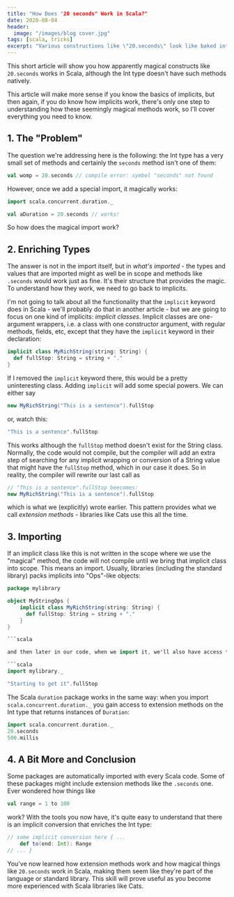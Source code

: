 ```yaml
---
title: "How Does "20 seconds" Work in Scala?"
date: 2020-08-04
header:
  image: "/images/blog cover.jpg"
tags: [scala, tricks]
excerpt: "Various constructions like \"20.seconds\" look like baked into the Scala language. Let's see how these work."
---
```

This short article will show you how apparently magical constructs like `20.seconds` works in Scala, although the Int type doesn't have such methods natively.

This article will make more sense if you know the basics of implicits, but then again, if you do know how implicits work, there's only one step to understanding how these seemingly magical methods work, so I'll cover everything you need to know.

## 1. The "Problem"

The question we're addressing here is the following: the Int type has a very small set of methods and certainly the `seconds` method isn't one of them:

```scala
val womp = 20.seconds // compile error: symbol "seconds" not found
```

However, once we add a special import, it magically works:

```scala
import scala.concurrent.duration._

val aDuration = 20.seconds // works!
```

So how does the magical import work?

## 2. Enriching Types

The answer is not in the import itself, but in <em>what's imported</em> - the types and values that are imported might as well be in scope and methods like `.seconds` would work just as fine. It's their structure that provides the magic. To understand how they work, we need to go back to implicits.

I'm not going to talk about all the functionality that the `implicit` keyword does in Scala - we'll probably do that in another article - but we are going to focus on one kind of implicits: _implicit classes_. Implicit classes are one-argument wrappers, i.e. a class with one constructor argument, with regular methods, fields, etc, except that they have the `implicit` keyword in their declaration:

```scala
implicit class MyRichString(string: String) {
  def fullStop: String = string + "."
}
```

If I removed the `implicit` keyword there, this would be a pretty uninteresting class. Adding `implicit` will add some special powers. We can either say

```scala
new MyRichString("This is a sentence").fullStop
```

or, watch this:

```scala
"This is a sentence".fullStop
```

This works although the `fullStop` method doesn't exist for the String class. Normally, the code would not compile, but the compiler will add an extra step of searching for any implicit wrapping or conversion of a String value that might have the `fullStop` method, which in our case it does. So in reality, the compiler will rewrite our last call as

```scala
// "This is a sentence".fullStop beecomes:
new MyRichString("This is a sentence").fullStop
```

which is what we (explicitly) wrote earlier. This pattern provides what we call <em>extension methods</em> - libraries like Cats use this all the time.

## 3. Importing

If an implicit class like this is not written in the scope where we use the "magical" method, the code will not compile until we bring that implicit class into scope. This means an import. Usually, libraries (including the standard library) packs implicits into "Ops"-like objects:

```scala
package mylibrary

object MyStringOps {
    implicit class MyRichString(string: String) {
      def fullStop: String = string + "."
    }
}

```scala

and then later in our code, when we import it, we'll also have access to the extension method:

```scala
import mylibrary._

"Starting to get it".fullStop
```

The Scala `duration` package works in the same way: when you import `scala.concurrent.duration._` you gain access to extension methods on the Int type that returns instances of `Duration`:

```scala
import scala.concurrent.duration._
20.seconds
500.millis
```

## 4. A Bit More and Conclusion

Some packages are automatically imported with every Scala code. Some of these packages might include extension methods like the `.seconds` one. Ever wondered how things like

```scala
val range = 1 to 100
```

work? With the tools you now have, it's quite easy to understand that there is an implicit conversion that enriches the Int type:

```scala
// some implicit conversion here { ...
    def to(end: Int): Range
// ... }
```

You've now learned how extension methods work and how magical things like `20.seconds` work in Scala, making them seem like they're part of the language or standard library. This skill will prove useful as you become more experienced with Scala libraries like Cats.